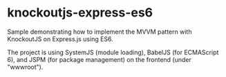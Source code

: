 # knockoutjs-express-es6
Sample demonstrating how to implement the MVVM pattern with KnockoutJS on Express.js using ES6.

The project is using SystemJS (module loading), BabelJS (for ECMAScript 6), and JSPM (for package management) on the frontend (under "wwwroot").
